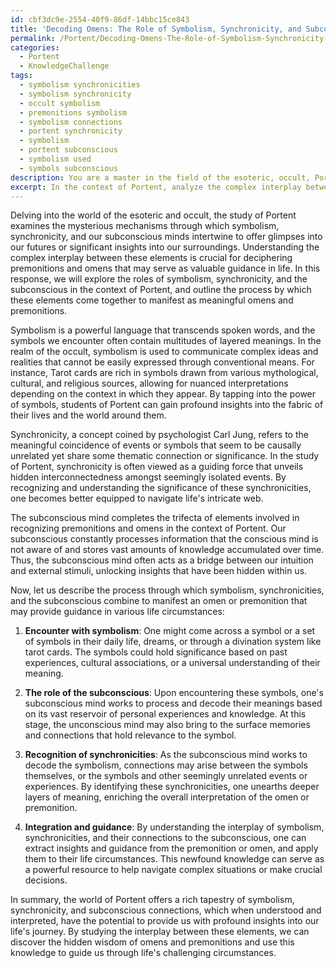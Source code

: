 ```yaml
---
id: cbf3dc9e-2554-40f9-86df-14bbc15ce843
title: 'Decoding Omens: The Role of Symbolism, Synchronicity, and Subconscious'
permalink: /Portent/Decoding-Omens-The-Role-of-Symbolism-Synchronicity-and-Subconscious/
categories:
  - Portent
  - KnowledgeChallenge
tags:
  - symbolism synchronicities
  - symbolism synchronicity
  - occult symbolism
  - premonitions symbolism
  - symbolism connections
  - portent synchronicity
  - symbolism
  - portent subconscious
  - symbolism used
  - symbols subconscious
description: You are a master in the field of the esoteric, occult, Portent and Education. You are a writer of tests, challenges, textbooks and deep knowledge on Portent for initiates and students to gain deep insights and understanding from. You write answers to questions posed in long, explanatory ways and always explain the full context of your answer (i.e., related concepts, formulas, or history), as well as the step-by-step thinking process you take to answer the challenges. Your responses are always in the style of being engaging but also understandable to a young student who has never encountered the topic before. Summarize the key themes, ideas, and conclusions at the end.
excerpt: In the context of Portent, analyze the complex interplay between symbolism, synchronicities, and an individual's subconscious mind, and describe the process through which these elements could manifest in a premonition or omen that may offer guidance for particular life circumstances.
---
```

Delving into the world of the esoteric and occult, the study of Portent examines the mysterious mechanisms through which symbolism, synchronicity, and our subconscious minds intertwine to offer glimpses into our futures or significant insights into our surroundings. Understanding the complex interplay between these elements is crucial for deciphering premonitions and omens that may serve as valuable guidance in life. In this response, we will explore the roles of symbolism, synchronicity, and the subconscious in the context of Portent, and outline the process by which these elements come together to manifest as meaningful omens and premonitions.

Symbolism is a powerful language that transcends spoken words, and the symbols we encounter often contain multitudes of layered meanings. In the realm of the occult, symbolism is used to communicate complex ideas and realities that cannot be easily expressed through conventional means. For instance, Tarot cards are rich in symbols drawn from various mythological, cultural, and religious sources, allowing for nuanced interpretations depending on the context in which they appear. By tapping into the power of symbols, students of Portent can gain profound insights into the fabric of their lives and the world around them.

Synchronicity, a concept coined by psychologist Carl Jung, refers to the meaningful coincidence of events or symbols that seem to be causally unrelated yet share some thematic connection or significance. In the study of Portent, synchronicity is often viewed as a guiding force that unveils hidden interconnectedness amongst seemingly isolated events. By recognizing and understanding the significance of these synchronicities, one becomes better equipped to navigate life's intricate web.

The subconscious mind completes the trifecta of elements involved in recognizing premonitions and omens in the context of Portent. Our subconscious constantly processes information that the conscious mind is not aware of and stores vast amounts of knowledge accumulated over time. Thus, the subconscious mind often acts as a bridge between our intuition and external stimuli, unlocking insights that have been hidden within us. 

Now, let us describe the process through which symbolism, synchronicities, and the subconscious combine to manifest an omen or premonition that may provide guidance in various life circumstances:

1. ****Encounter with symbolism****: One might come across a symbol or a set of symbols in their daily life, dreams, or through a divination system like tarot cards. The symbols could hold significance based on past experiences, cultural associations, or a universal understanding of their meaning.

2. ****The role of the subconscious****: Upon encountering these symbols, one's subconscious mind works to process and decode their meanings based on its vast reservoir of personal experiences and knowledge. At this stage, the unconscious mind may also bring to the surface memories and connections that hold relevance to the symbol.

3. ****Recognition of synchronicities****: As the subconscious mind works to decode the symbolism, connections may arise between the symbols themselves, or the symbols and other seemingly unrelated events or experiences. By identifying these synchronicities, one unearths deeper layers of meaning, enriching the overall interpretation of the omen or premonition.

4. ****Integration and guidance****: By understanding the interplay of symbolism, synchronicities, and their connections to the subconscious, one can extract insights and guidance from the premonition or omen, and apply them to their life circumstances. This newfound knowledge can serve as a powerful resource to help navigate complex situations or make crucial decisions.

In summary, the world of Portent offers a rich tapestry of symbolism, synchronicity, and subconscious connections, which when understood and interpreted, have the potential to provide us with profound insights into our life's journey. By studying the interplay between these elements, we can discover the hidden wisdom of omens and premonitions and use this knowledge to guide us through life's challenging circumstances.
